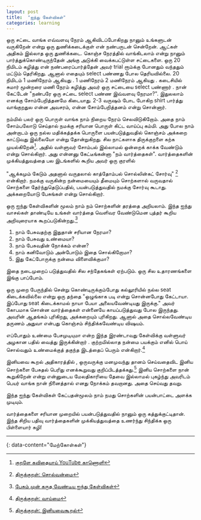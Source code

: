 ```yaml
---
layout: post
title:  "ஐந்து கேள்விகள்"
categories: learning
---
```


ஒரு சட்டை வாங்க எவ்வளவு நேரம் ஆகிவிடப்போகிறது நானும் உங்களுடன் வருகிறேன் என்று ஒரு துணிக்கடைக்குள் என் நண்பருடன் சென்றேன்.  ஆட்கள் அதிகம் இல்லாத ஒரு துணிக்கடை. கொஞ்ச நேரத்தில் வாங்கிடலாம் என்று நானும் பார்த்துக்கொண்டிருந்தேன் அங்கு அடுக்கி வைக்கபட்டுள்ள சட்டைகளை. ஒரு 20 நிமிடம் கழித்து என் நண்பரைப்பார்த்தேன் அவர் trial ரூம்க்கு போனதும் வந்ததும் மட்டும் தெரிகிறது. ஆனால் எதையும் select பண்ணது போல தெரியவில்லை. 20 நிமிடம் 1 மணிநேரம் ஆகியது . 1 மணிநேரம் 2 மணிநேரம் ஆகியது . கடைசியில் சுமார் மூன்றரை மணி நேரம் கழித்து அவர் ஒரு சட்டையை select பண்ணார் . நான் கேட்டேன் "நண்பரே ஒரு சட்டை select பண்ண இவ்வளவு நேரமா?". இதுலலாம் எனக்கு சோம்பேறித்தனமே கிடையாது. 2-3 வருஷம் போட போகிற shirt பார்த்து வாங்குறதுல என்ன அவசரம், என்ன சோம்பேறித்தனம் என்று சொன்னார். 

நம்மில் பலர் ஒரு பொருள் வாங்க நாம் நிறைய நேரம் செலவிடுகிறோம். அதை நாம் சோம்பலோடு செய்தால் நமக்கு சரியான பொருள் கிட்ட வாய்ப்பு கம்மி. அது போல நாம் அன்றாடம் ஒரு நல்ல மதிக்கத்தக்க பொருளை பயன்படுத்துவதில் கொஞ்சம் அக்கறை காட்டுவது இல்லையோ என்று தோன்றுகிறது. சில நாட்களாக திருக்குறளை கற்க முயல்கிறேன்[^4]. அதில் வள்ளுவர் சோம்பல் இல்லாமல் ஒன்றைக் காக்க வேண்டும் என்று சொல்கிறார். அது என்னனு கேட்டீங்கன்னா "நம் வார்த்தைகள்". வார்த்தைகளின் முக்கியத்துவத்தை பல இடங்களில் கூறிய அவர் ஒரு குரளில் 

"ஆக்கமும் கேடும் அதனால் வருதலால் காத்தோம்பல் சொல்லின்கட் சோர்வு" [^1]
என்கிறார். நமக்கு வருகின்ற நன்மையையும் தீமையும் சொற்களால் வருவதால் சொற்களை தேர்ந்துதெடுப்பதில், பயன்படுத்துவதில் நமக்கு சோர்வு கூடாது. அக்கறையோடு பேசுங்கள் என்று சொல்கிறார்.

ஒரு ஐந்து கேள்விகளின் மூலம் நாம் நம் சொற்களின் தரத்தை அறியலாம். இந்த ஐந்து வாசல்கள் தாண்டியே உங்கள் வார்த்தை வெளிவர வேண்டுமென புத்தர் கூறிய அறிவுரையாக கூறப்படுகின்றது.[^2]

1. நாம் பேசுவதற்கு இதுதான் சரியான நேரமா?
2. நாம் பேசுவது உண்மையா?
3. நாம் பேசுவதின் நோக்கம் என்ன?
4. நாம் கனிவோடும் அன்போடும் இதை சொல்கிறோமா?
5. இது கேட்போருக்கு நன்மை விளைவிக்குமா?

இதை நடைமுறைப் படுத்துவதில் சில சந்தேகங்கள் ஏற்படும். ஒரு சில உதாரணங்களை இங்கு பாப்போம்.

ஒரு முறை பேருந்தில் சென்று கொண்டிருக்கும்போது கல்லூரியில் நல்ல seat கிடைக்கவில்லை என்று ஒரு தந்தை "ஒழுங்காக படி என்று சொன்னபோது கேட்டாயா. இப்போது seat கிடைக்காமல் நாயா பேயா அலையவேண்டியது இருக்கு." அவர் கோபமாக சொன்ன வார்த்தைகள் என்னையே காயப்படுத்துவது போல இருந்தது. அவரின் ஆதங்கம் புரிகிறது, அக்கறையும் புரிகிறது. ஆனால் அதை சொல்லவேண்டிய தருணம் அதுவா என்பது கொஞ்சம் சிந்திக்கவேண்டிய விஷயம்.

எப்போதும் உண்மை பேசமுடியுமா என்ற இந்த இரண்டாவது கேள்விக்கு வள்ளுவர் அழகான பதில் வைத்து இருக்கின்றார் . குற்றமில்லாத நன்மை பயக்கும் எனில் பொய் சொல்வதும்  உண்மைக்குத் தகுந்த  இடத்தைப்  பெரும் என்கிறார்.[^3] 

இனியவை கூறல் அதிகாரத்தில் , ஒருவருக்கு மனமுவந்து தானம்  செய்வதைவிட  இனிய சொற்களை பேசுதல் பெரிது எனக்கூறுவது குறிப்பிடத்தக்கது.[^5] இனிய சொற்களை நான் கூறுகிறேன் என்று என்னுடைய மேலதிகாரியை தேவை இல்லாமல் புகழ்ந்து அவரிடம் பெயர் வாங்க நான் நினைத்தால் எனது நோக்கம் தவறானது. அதை செய்வது தவறு.


இந்த ஐந்து கேள்விகள் கேட்பதன்மூலம் நாம் நமது சொற்களின்  பயன்பாட்டை அளக்க முடியும்.

வார்த்தைகளை சரியான முறையில் பயன்படுத்துவதில் நானும் ஒரு கத்துக்குட்டிதான். இந்த சிறிய பதிவு வார்த்தைகளின் முக்கியத்துவத்தை உணர்ந்து சிந்திக்க ஒரு பிள்ளையார் சுழி!

---
{: data-content="மேற்கோள்கள்"}

[^1]: [திருக்குறள்: சொல்வன்மை](https://dailyprojectthirukkural.blogspot.com/2020/03/Kural642.html)
[^2]: [பேசும் முன் கருத வேண்டிய ஐந்து கேள்விகள்](https://brightwayzen.org/five-things-to-consider-before-speaking/)
[^3]: [திருக்குறள்: வாய்மை](https://dailyprojectthirukkural.blogspot.com/2018/01/kural292.html)
[^4]: [குறளே கவிதையாய் YouTube காணொளி](https://www.youtube.com/watch?v=iCkxmgcMM80)
[^5]: [திருக்குறள்: இனியவைகூறல்](https://dailyprojectthirukkural.blogspot.com/2017/03/kural92.html)

